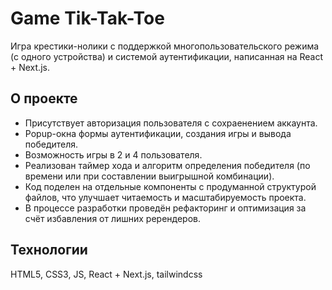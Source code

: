 # Game Tik-Tak-Toe
Игра крестики-нолики с поддержкой многопользовательского режима (с одного устройства) и системой аутентификации, написанная на React + Next.js.

## О проекте
- Присутствует авторизация пользователя с сохраенением аккаунта. 
- Popup-окна формы аутентификации, создания игры и вывода победителя. 
- Возможность игры в 2 и 4 пользователя.
- Реализован таймер хода и алгоритм определения победителя (по времени или при составлении выигрышной комбинации).
- Код поделен на отдельные компоненты с продуманной структурой файлов, что улучшает читаемость и масштабируемость проекта.
- В процессе разработки проведён рефакторинг и оптимизация за счёт избавления от лишних ререндеров. 

## Технологии
HTML5, CSS3, JS, React + Next.js,  tailwindcss
